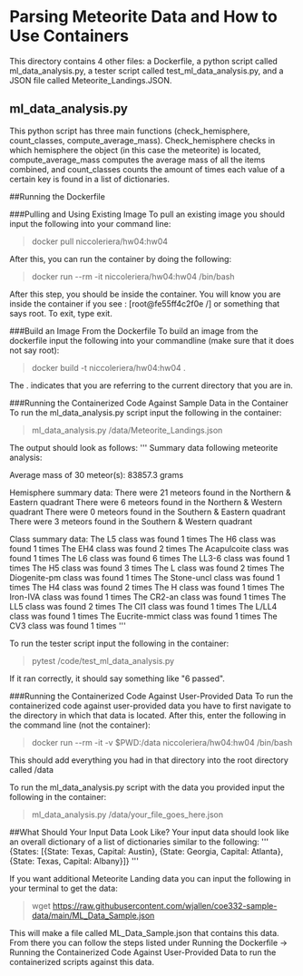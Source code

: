 # Parsing Meteorite Data and How to Use Containers

This directory contains 4 other files: a Dockerfile, a python script called ml_data_analysis.py, a tester script called test_ml_data_analysis.py, and a JSON file called Meteorite_Landings.JSON. 

## ml_data_analysis.py
This python script has three main functions (check_hemisphere, count_classes, compute_average_mass). Check_hemisphere checks in which hemisphere the object (in this case the meteorite) is located, compute_average_mass computes the average mass of all the items combined, and count_classes counts the amount of times each value of a certain key is found in a list of dictionaries.

##Running the Dockerfile

###Pulling and Using Existing Image
To pull an existing image you should input the following into your command line:
> docker pull niccoleriera/hw04:hw04

After this, you can run the container by doing the following:
> docker run --rm -it niccoleriera/hw04:hw04 /bin/bash

After this step, you should be inside the container. You will know you are inside the container if you see  :
[root@fe55ff4c2f0e /] or something that says root. To exit, type exit.

###Build an Image From the Dockerfile
To build an image from the dockerfile input the following into your commandline (make sure that it does not say root):
> docker build -t niccoleriera/hw04:hw04 .

The . indicates that you are referring to the current directory that you are in.

###Running the Containerized Code Against Sample Data in the Container
To run the ml_data_analysis.py script input the following in the container:
> ml_data_analysis.py /data/Meteorite_Landings.json

The output should look as follows:
'''
Summary data following meteorite analysis:

Average mass of 30 meteor(s):
83857.3 grams

Hemisphere summary data:
There were 21 meteors found in the Northern & Eastern quadrant
There were 6 meteors found in the Northern & Western quadrant
There were 0 meteors found in the Southern & Eastern quadrant
There were 3 meteors found in the Southern & Western quadrant

Class summary data:
The L5 class was found 1 times
The H6 class was found 1 times
The EH4 class was found 2 times
The Acapulcoite class was found 1 times
The L6 class was found 6 times
The LL3-6 class was found 1 times
The H5 class was found 3 times
The L class was found 2 times
The Diogenite-pm class was found 1 times
The Stone-uncl class was found 1 times
The H4 class was found 2 times
The H class was found 1 times
The Iron-IVA class was found 1 times
The CR2-an class was found 1 times
The LL5 class was found 2 times
The CI1 class was found 1 times
The L/LL4 class was found 1 times
The Eucrite-mmict class was found 1 times
The CV3 class was found 1 times
'''

To run the tester script input the following in the container:
> pytest /code/test_ml_data_analysis.py

If it ran correctly, it should say something like "6 passed".

###Running the Containerized Code Against User-Provided Data
To run the containerized code against user-provided data you have to first navigate to the directory in which that data is located. After this, enter the following in the command line (not the container):
> docker run --rm -it -v $PWD:/data niccoleriera/hw04:hw04 /bin/bash

This should add everything you had in that directory into the root directory called /data

To run the ml_data_analysis.py script with the data you provided input the following in the container:
> ml_data_analysis.py /data/your_file_goes_here.json

##What Should Your Input Data Look Like?
Your input data should look like an overall dictionary of a list of dictionaries similar to the following:
'''
{States: [{State: Texas, Capital: Austin}, {State: Georgia, Capital: Atlanta}, {State: Texas, Capital: Albany}]}
'''

If you want additional Meteorite Landing data you can input the following in your terminal to get the data:
> wget https://raw.githubusercontent.com/wjallen/coe332-sample-data/main/ML_Data_Sample.json

This will make a file called ML_Data_Sample.json that contains this data. From there you can follow the steps listed under Running the Dockerfile -> Running the Containerized Code Against User-Provided Data to run the containerized scripts against this data.